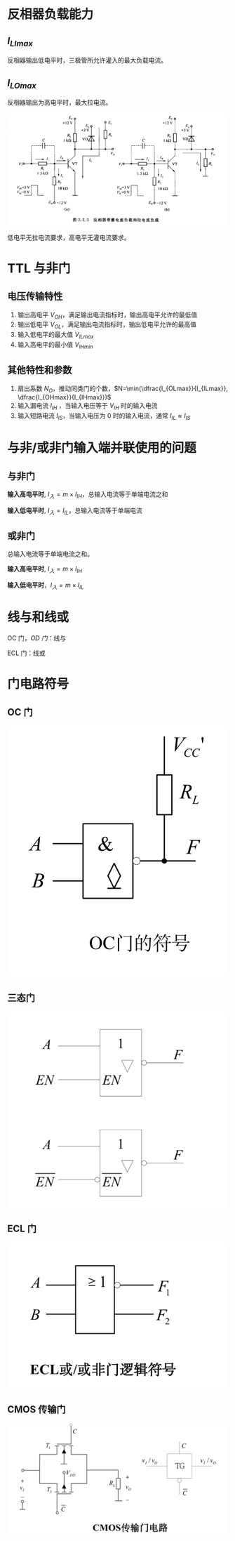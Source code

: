 # 反相器负载能力

## $I_{LImax}$

反相器输出低电平时，三极管所允许灌入的最大负载电流。

## $I_{LOmax}$

反相器输出为高电平时，最大拉电流。

![](files/Pasted%20image%2020240102143303.png)

低电平无拉电流要求，高电平无灌电流要求。


# TTL 与非门

## 电压传输特性

1. 输出高电平 $V_{OH}$，满足输出电流指标时，输出高电平允许的最低值
2. 输出低电平 $V_{OL}$，满足输出电流指标时，输出低电平允许的最高值
3. 输入低电平的最大值 $V_{ILmax}$
4. 输入高电平的最小值 $V_{IHmin}$

## 其他特性和参数

1. 扇出系数 $N_O$，推动同类门的个数，$N=\min(\dfrac{I_{OLmax}}{I_{ILmax}}, \dfrac{I_{OHmax}}{I_{IHmax}})$
2. 输入漏电流 $I_{IH}$ ，当输入电压等于 $V_{IH}$ 时的输入电流
3. 输入短路电流 $I_{IS}$，当输入电压为 0 时的输入电流，通常 $I_{IL} \approx I_{IS}$
 

# 与非/或非门输入端并联使用的问题

## 与非门

**输入高电平时**, $I_{入}=m \times I_{IH}$，总输入电流等于单端电流之和

**输入低电平时**, $I_{入}=I_{IL}$，总输入电流等于单端电流

## 或非门

总输入电流等于单端电流之和。

**输入高电平时**, $I_{入}=m \times I_{IH}$

**输入低电平时**，$I_{入}=m \times I_{IL}$

# 线与和线或

OC 门，*OD 门*：线与

ECL 门：线或

# 门电路符号

## OC 门

![](files/Pasted%20image%2020240102150308.png)

## 三态门
![](files/Pasted%20image%2020240102150046.png)

## ECL 门

![](files/Pasted%20image%2020240102150130.png)
## CMOS 传输门

![](files/Pasted%20image%2020240102150215.png)
